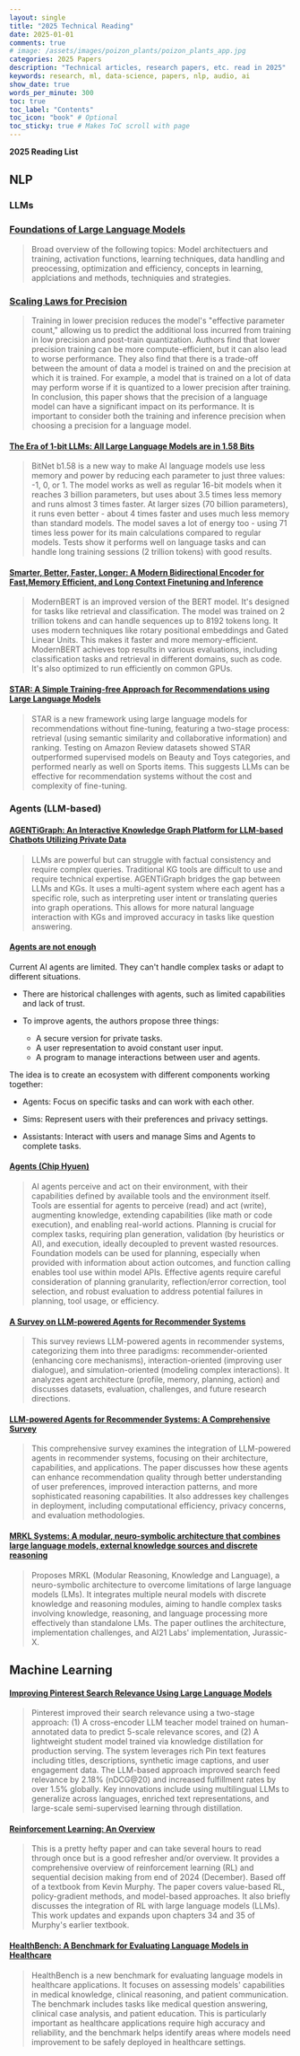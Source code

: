 ```yaml
---
layout: single
title: "2025 Technical Reading"
date: 2025-01-01
comments: true
# image: /assets/images/poizon_plants/poizon_plants_app.jpg
categories: 2025 Papers
description: "Technical articles, research papers, etc. read in 2025"
keywords: research, ml, data-science, papers, nlp, audio, ai
show_date: true
words_per_minute: 300
toc: true
toc_label: "Contents"
toc_icon: "book" # Optional
toc_sticky: true # Makes ToC scroll with page
---
```


**2025 Reading List**

## NLP

### LLMs

### [Foundations of Large Language Models](https://arxiv.org/abs/2501.09223)
> Broad overview of the following topics: Model architectuers and training, activation functions, learning techniques, data handling and preocessing, optimization and efficiency, concepts in learning, applciations and methods, techniquies and strategies.

### [Scaling Laws for Precision](https://arxiv.org/abs/2411.04330)
> Training in lower precision reduces the model's "effective parameter count," allowing us to predict the additional loss incurred from training in low precision and post-train quantization. Authors find that lower precision training can be more compute-efficient, but it can also lead to worse performance. They also find that there is a trade-off between the amount of data a model is trained on and the precision at which it is trained. For example, a model that is trained on a lot of data may perform worse if it is quantized to a lower precision after training.
In conclusion, this paper shows that the precision of a language model can have a significant impact on its performance. It is important to consider both the training and inference precision when choosing a precision for a language model.

#### [The Era of 1-bit LLMs: All Large Language Models are in 1.58 Bits](https://arxiv.org/abs/2402.17764)
> BitNet b1.58 is a new way to make AI language models use less memory and power by reducing each parameter to just three values: -1, 0, or 1. The model works as well as regular 16-bit models when it reaches 3 billion parameters, but uses about 3.5 times less memory and runs almost 3 times faster. At larger sizes (70 billion parameters), it runs even better - about 4 times faster and uses much less memory than standard models. The model saves a lot of energy too - using 71 times less power for its main calculations compared to regular models. Tests show it performs well on language tasks and can handle long training sessions (2 trillion tokens) with good results.

#### [Smarter, Better, Faster, Longer: A Modern Bidirectional Encoder for Fast,Memory Efficient, and Long Context Finetuning and Inference](https://arxiv.org/pdf/2412.13663)
> ModernBERT is an improved version of the BERT model. It's designed for tasks like retrieval and classification. The model was trained on 2 trillion tokens and can handle sequences up to 8192 tokens long. It uses modern techniques like rotary positional embeddings and Gated Linear Units. This makes it faster and more memory-efficient. ModernBERT achieves top results in various evaluations, including classification tasks and retrieval in different domains, such as code. It's also optimized to run efficiently on common GPUs. 

#### [STAR: A Simple Training-free Approach for Recommendations using Large Language Models](https://arxiv.org/pdf/2410.16458)
> STAR is a new framework using large language models for recommendations without fine-tuning, featuring a two-stage process: retrieval (using semantic similarity and collaborative information) and ranking. Testing on Amazon Review datasets showed STAR outperformed supervised models on Beauty and Toys categories, and performed nearly as well on Sports items. This suggests LLMs can be effective for recommendation systems without the cost and complexity of fine-tuning.

### Agents (LLM-based)

#### [AGENTiGraph: An Interactive Knowledge Graph Platform for LLM-based Chatbots Utilizing Private Data](https://arxiv.org/pdf/2410.11531)
> LLMs are powerful but can struggle with factual consistency and require complex queries. Traditional KG tools are difficult to use and require technical expertise. AGENTiGraph bridges the gap between LLMs and KGs. It uses a multi-agent system where each agent has a specific role, such as interpreting user intent or translating queries into graph operations. This allows for more natural language interaction with KGs and improved accuracy in tasks like question answering.

#### [Agents are not enough](https://arxiv.org/pdf/2412.16241v1)

Current AI agents are limited. They can't handle complex tasks or adapt to different situations.

* There are historical challenges with agents, such as limited capabilities and lack of trust.

* To improve agents, the authors propose three things:
  * A secure version for private tasks.
  * A user representation to avoid constant user input. 
  * A program to manage interactions between user and agents.

The idea is to create an ecosystem with different components working together:

* Agents: Focus on specific tasks and can work with each other.

* Sims: Represent users with their preferences and privacy settings.

* Assistants: Interact with users and manage Sims and Agents to complete tasks.

#### [Agents (Chip Hyuen)](https://huyenchip.com//2025/01/07/agents.html)

> AI agents perceive and act on their environment, with their capabilities defined by available tools and the environment itself. Tools are essential for agents to perceive (read) and act (write), augmenting knowledge, extending capabilities (like math or code execution), and enabling real-world actions. Planning is crucial for complex tasks, requiring plan generation, validation (by heuristics or AI), and execution, ideally decoupled to prevent wasted resources. Foundation models can be used for planning, especially when provided with information about action outcomes, and function calling enables tool use within model APIs. Effective agents require careful consideration of planning granularity, reflection/error correction, tool selection, and robust evaluation to address potential failures in planning, tool usage, or efficiency.

#### [A Survey on LLM-powered Agents for Recommender Systems](https://arxiv.org/abs/2502.10050)
> This survey reviews LLM-powered agents in recommender systems, categorizing them into three paradigms: recommender-oriented (enhancing core mechanisms), interaction-oriented (improving user dialogue), and simulation-oriented (modeling complex interactions). It analyzes agent architecture (profile, memory, planning, action) and discusses datasets, evaluation, challenges, and future research directions.

#### [LLM-powered Agents for Recommender Systems: A Comprehensive Survey](https://arxiv.org/pdf/2308.14296)
> This comprehensive survey examines the integration of LLM-powered agents in recommender systems, focusing on their architecture, capabilities, and applications. The paper discusses how these agents can enhance recommendation quality through better understanding of user preferences, improved interaction patterns, and more sophisticated reasoning capabilities. It also addresses key challenges in deployment, including computational efficiency, privacy concerns, and evaluation methodologies.

#### [MRKL Systems: A modular, neuro-symbolic architecture that combines large language models, external knowledge sources and discrete reasoning](https://arxiv.org/abs/2205.00445)
> Proposes MRKL (Modular Reasoning, Knowledge and Language), a neuro-symbolic architecture to overcome limitations of large language models (LMs). It integrates multiple neural models with discrete knowledge and reasoning modules, aiming to handle complex tasks involving knowledge, reasoning, and language processing more effectively than standalone LMs. The paper outlines the architecture, implementation challenges, and AI21 Labs' implementation, Jurassic-X.

## Machine Learning

#### [Improving Pinterest Search Relevance Using Large Language Models](https://medium.com/pinterest-engineering/improving-pinterest-search-relevance-using-large-language-models-4cd938d4e892)
> Pinterest improved their search relevance using a two-stage approach: (1) A cross-encoder LLM teacher model trained on human-annotated data to predict 5-scale relevance scores, and (2) A lightweight student model trained via knowledge distillation for production serving. The system leverages rich Pin text features including titles, descriptions, synthetic image captions, and user engagement data. The LLM-based approach improved search feed relevance by 2.18% (nDCG@20) and increased fulfillment rates by over 1.5% globally. Key innovations include using multilingual LLMs to generalize across languages, enriched text representations, and large-scale semi-supervised learning through distillation.

#### [Reinforcement Learning: An Overview](https://arxiv.org/pdf/2412.05265)
> This is a pretty hefty paper and can take several hours to read through once but is a good refresher and/or overview. It provides a comprehensive overview of reinforcement learning (RL) and sequential decision making from end of 2024 (December). Based off of a textbook from Kevin Murphy. The paper covers value-based RL, policy-gradient methods, and model-based approaches. It also briefly discusses the integration of RL with large language models (LLMs). This work updates and expands upon chapters 34 and 35 of Murphy's earlier textbook. 

#### [HealthBench: A Benchmark for Evaluating Language Models in Healthcare](https://openai.com/index/healthbench/)
> HealthBench is a new benchmark for evaluating language models in healthcare applications. It focuses on assessing models' capabilities in medical knowledge, clinical reasoning, and patient communication. The benchmark includes tasks like medical question answering, clinical case analysis, and patient education. This is particularly important as healthcare applications require high accuracy and reliability, and the benchmark helps identify areas where models need improvement to be safely deployed in healthcare settings.

